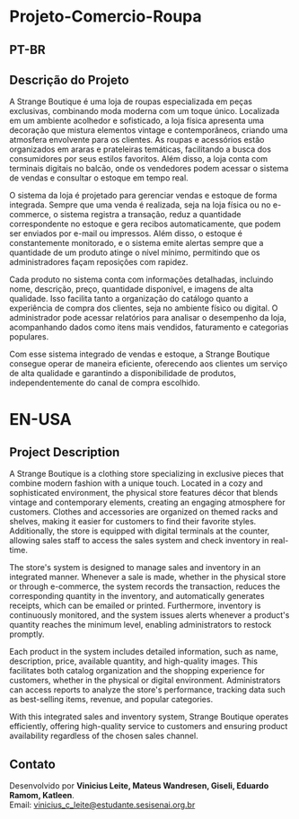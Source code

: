 # Projeto-Comercio-Roupa

## PT-BR

## Descrição do Projeto

A Strange Boutique é uma loja de roupas especializada em peças exclusivas, combinando moda moderna com um toque único. Localizada em um ambiente acolhedor e sofisticado, a loja física apresenta uma decoração que mistura elementos vintage e contemporâneos, criando uma atmosfera envolvente para os clientes. As roupas e acessórios estão organizados em araras e prateleiras temáticas, facilitando a busca dos consumidores por seus estilos favoritos. Além disso, a loja conta com terminais digitais no balcão, onde os vendedores podem acessar o sistema de vendas e consultar o estoque em tempo real.

O sistema da loja é projetado para gerenciar vendas e estoque de forma integrada. Sempre que uma venda é realizada, seja na loja física ou no e-commerce, o sistema registra a transação, reduz a quantidade correspondente no estoque e gera recibos automaticamente, que podem ser enviados por e-mail ou impressos. Além disso, o estoque é constantemente monitorado, e o sistema emite alertas sempre que a quantidade de um produto atinge o nível mínimo, permitindo que os administradores façam reposições com rapidez.

Cada produto no sistema conta com informações detalhadas, incluindo nome, descrição, preço, quantidade disponível, e imagens de alta qualidade. Isso facilita tanto a organização do catálogo quanto a experiência de compra dos clientes, seja no ambiente físico ou digital. O administrador pode acessar relatórios para analisar o desempenho da loja, acompanhando dados como itens mais vendidos, faturamento e categorias populares.

Com esse sistema integrado de vendas e estoque, a Strange Boutique consegue operar de maneira eficiente, oferecendo aos clientes um serviço de alta qualidade e garantindo a disponibilidade de produtos, independentemente do canal de compra escolhido.

# EN-USA

## Project Description

A Strange Boutique is a clothing store specializing in exclusive pieces that combine modern fashion with a unique touch. Located in a cozy and sophisticated environment, the physical store features décor that blends vintage and contemporary elements, creating an engaging atmosphere for customers. Clothes and accessories are organized on themed racks and shelves, making it easier for customers to find their favorite styles. Additionally, the store is equipped with digital terminals at the counter, allowing sales staff to access the sales system and check inventory in real-time.

The store's system is designed to manage sales and inventory in an integrated manner. Whenever a sale is made, whether in the physical store or through e-commerce, the system records the transaction, reduces the corresponding quantity in the inventory, and automatically generates receipts, which can be emailed or printed. Furthermore, inventory is continuously monitored, and the system issues alerts whenever a product's quantity reaches the minimum level, enabling administrators to restock promptly.

Each product in the system includes detailed information, such as name, description, price, available quantity, and high-quality images. This facilitates both catalog organization and the shopping experience for customers, whether in the physical or digital environment. Administrators can access reports to analyze the store's performance, tracking data such as best-selling items, revenue, and popular categories.

With this integrated sales and inventory system, Strange Boutique operates efficiently, offering high-quality service to customers and ensuring product availability regardless of the chosen sales channel.

## Contato

Desenvolvido por **Vinicius Leite, Mateus Wandresen, Giseli, Eduardo Ramom, Katleen**.  
Email: vinicius_c_leite@estudante.sesisenai.org.br

